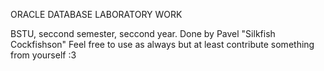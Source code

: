 ORACLE DATABASE LABORATORY WORK

BSTU, seccond semester, seccond year. Done by Pavel "Silkfish Cockfishson"
Feel free to use as always but at least contribute something from yourself :3
